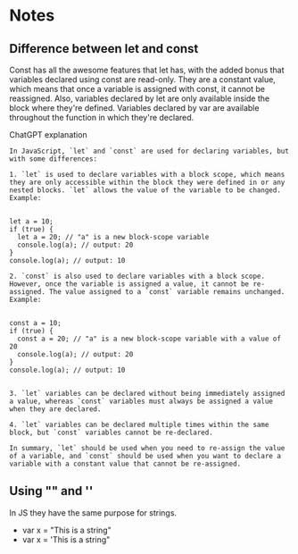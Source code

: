 # Notes

## Difference between let and const
Const has all the awesome features that let has, with the added bonus that variables declared using const are read-only. They are a constant value, which means that once a variable is assigned with const, it cannot be reassigned.
Also, variables declared by let are only available inside the block where they're defined. Variables declared by var are available throughout the function in which they're declared.

ChatGPT explanation
```
In JavaScript, `let` and `const` are used for declaring variables, but with some differences:

1. `let` is used to declare variables with a block scope, which means they are only accessible within the block they were defined in or any nested blocks. `let` allows the value of the variable to be changed. Example: 


let a = 10;
if (true) {
  let a = 20; // "a" is a new block-scope variable
  console.log(a); // output: 20
}
console.log(a); // output: 10

2. `const` is also used to declare variables with a block scope. However, once the variable is assigned a value, it cannot be re-assigned. The value assigned to a `const` variable remains unchanged. Example:


const a = 10;
if (true) {
  const a = 20; // "a" is a new block-scope variable with a value of 20
  console.log(a); // output: 20
}
console.log(a); // output: 10


3. `let` variables can be declared without being immediately assigned a value, whereas `const` variables must always be assigned a value when they are declared.

4. `let` variables can be declared multiple times within the same block, but `const` variables cannot be re-declared.

In summary, `let` should be used when you need to re-assign the value of a variable, and `const` should be used when you want to declare a variable with a constant value that cannot be re-assigned.
```

## Using "" and ''
In JS they have the same purpose for strings.
- var x = "This is a string"
- var x = 'This is a string"